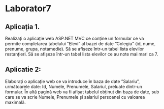 # Laborator7
## Aplicația 1.
Realizați o aplicație web ASP.NET MVC ce conține un formular ce va permite completarea tabelului ”Elevi” al bazei de date ”Colegiu” (id, nume, prenume, grupa, notamedie). 
Să se afișeze într-un tabel lista elevilor restanțieri.
Să se afișeze într-un tabel lista elevilor ce au note mai mari ca 7.
## Aplicatie 2:
Elaborați o aplicație web ce va introduce în baza de date ”Salariu”, următoarele date: Id, Numele, Prenumele, Salariul, preluate dintr-un formular. În altă pagină web va fi afișat tabelul obținut din baza de date, sub care se va scrie Numele, Prenumele și salariul persoanei cu valoarea maximală.
